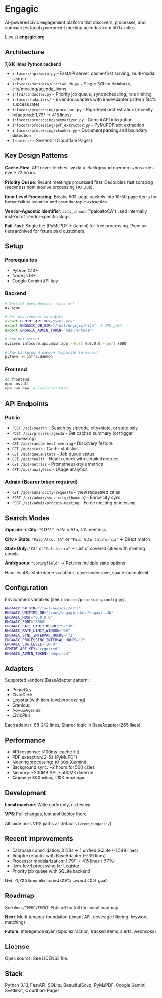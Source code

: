 # Engagic

AI-powered civic engagement platform that discovers, processes, and summarizes local government meeting agendas from 500+ cities.

Live at **[engagic.org](https://engagic.org)**

## Architecture

**7,618 lines Python backend**

- `infocore/api/main.py` - FastAPI server, cache-first serving, multi-modal search
- `infocore/database/unified_db.py` - Single SQLite database, city/meeting/agenda_items
- `infra/conductor.py` - Priority job queue, sync scheduling, rate limiting
- `infocore/adapters/` - 6 vendor adapters with BaseAdapter pattern (94% success rate)
- `infocore/processing/processor.py` - High-level orchestration (recently refactored: 1,797 → 415 lines)
- `infocore/processing/summarizer.py` - Gemini API integration
- `infocore/processing/pdf_extractor.py` - PyMuPDF text extraction
- `infocore/processing/chunker.py` - Document parsing and boundary detection
- `frontend/` - SvelteKit (Cloudflare Pages)

## Key Design Patterns

**Cache-First**: API never fetches live data. Background daemon syncs cities every 72 hours.

**Priority Queue**: Recent meetings processed first. Decouples fast scraping (seconds) from slow AI processing (10-30s).

**Item-Level Processing**: Breaks 500-page packets into 10-50 page items for better failure isolation and granular topic extraction.

**Vendor-Agnostic Identifier**: `city_banana` ("paloaltoCA") used internally instead of vendor-specific slugs.

**Fail-Fast**: Single tier (PyMuPDF + Gemini) for free processing. Premium tiers archived for future paid customers.

## Setup

### Prerequisites
- Python 3.13+
- Node.js 18+
- Google Gemini API key

### Backend
```bash
# Install dependencies (uses uv)
uv sync

# Set environment variables
export GEMINI_API_KEY="your-key"
export ENGAGIC_DB_DIR="/root/engagic/data"  # VPS path
export ENGAGIC_ADMIN_TOKEN="secure-token"

# Run API server
uvicorn infocore.api.main:app --host 0.0.0.0 --port 8000

# Run background daemon (separate terminal)
python -m infra.daemon
```

### Frontend
```bash
cd frontend
npm install
npm run dev  # localhost:5173
```

## API Endpoints

### Public
- `POST /api/search` - Search by zipcode, city+state, or state only
- `POST /api/process-agenda` - Get cached summary (or trigger processing)
- `GET /api/random-best-meeting` - Discovery feature
- `GET /api/stats` - Cache statistics
- `GET /api/queue-stats` - Job queue status
- `GET /api/health` - Health check with detailed metrics
- `GET /api/metrics` - Prometheus-style metrics
- `GET /api/analytics` - Usage analytics

### Admin (Bearer token required)
- `GET /api/admin/city-requests` - View requested cities
- `POST /api/admin/sync-city/{banana}` - Force city sync
- `POST /api/admin/process-meeting` - Force meeting processing

## Search Modes

**Zipcode → City**: `"94301"` → Palo Alto, CA meetings

**City + State**: `"Palo Alto, CA"` or `"Palo Alto California"` → Direct match

**State Only**: `"CA"` or `"California"` → List of covered cities with meeting counts

**Ambiguous**: `"Springfield"` → Returns multiple state options

Handles 48+ state name variations, case-insensitive, space-normalized.

## Configuration

Environment variables (see `infocore/processing/config.py`):

```bash
ENGAGIC_DB_DIR="/root/engagic/data"
ENGAGIC_UNIFIED_DB="/root/engagic/data/engagic.db"
ENGAGIC_HOST="0.0.0.0"
ENGAGIC_PORT="8000"
ENGAGIC_RATE_LIMIT_REQUESTS="30"
ENGAGIC_RATE_LIMIT_WINDOW="60"
ENGAGIC_SYNC_INTERVAL_HOURS="72"
ENGAGIC_PROCESSING_INTERVAL_HOURS="2"
ENGAGIC_LOG_LEVEL="INFO"
GEMINI_API_KEY="required"
ENGAGIC_ADMIN_TOKEN="required"
```

## Adapters

Supported vendors (BaseAdapter pattern):
- PrimeGov
- CivicClerk
- Legistar (with item-level processing)
- Granicus
- NovusAgenda
- CivicPlus

Each adapter: 68-242 lines. Shared logic in BaseAdapter (265 lines).

## Performance

- API response: <100ms (cache hit)
- PDF extraction: 2-5s (PyMuPDF)
- Meeting processing: 10-30s (Gemini)
- Background sync: ~2 hours for 500 cities
- Memory: ~200MB API, ~500MB daemon
- Capacity: 500 cities, ~10K meetings

## Development

**Local machine**: Write code only, no testing

**VPS**: Pull changes, test and deploy there

All code uses VPS paths as defaults (`/root/engagic/`).

## Recent Improvements

- Database consolidation: 3 DBs → 1 unified SQLite (-1,549 lines)
- Adapter refactor with BaseAdapter (-339 lines)
- Processor modularization: 1,797 → 415 lines (-77%)
- Item-level processing for Legistar
- Priority job queue with SQLite backend

Net: -1,725 lines eliminated (29% toward 60% goal)

## Roadmap

See `docs/IMPROVEMENT_PLAN.md` for full technical roadmap.

**Next**: Multi-tenancy foundation (tenant API, coverage filtering, keyword matching)

**Future**: Intelligence layer (topic extraction, tracked items, alerts, webhooks)

## License

Open source. See LICENSE file.

## Stack

Python 3.13, FastAPI, SQLite, BeautifulSoup, PyMuPDF, Google Gemini, SvelteKit, Cloudflare Pages
